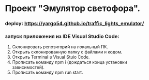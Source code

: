 # Проект "Эмулятор светофора".
### deploy: https://yargo54.github.io/traffic_lights_emulator/
### запуск приложения из IDE Visual Studio Code: 
1. Склонировать репозиторий на локальный ПК.
2. Открыть склонированную папку с файлами и кодом.
3. Открыть Terminal в Visual Stuio Code.
4. Прописать команду npm i (дождаться конца установки зависимостей).
5. Прописать команду npm run start.

